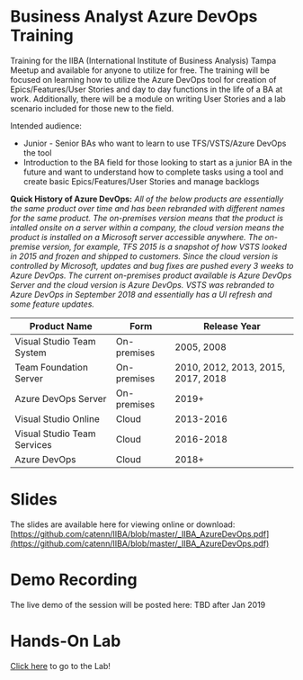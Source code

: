 # Business Analyst Azure DevOps Training
Training for the IIBA (International Institute of Business Analysis) Tampa Meetup and available for anyone to utilize for free.  The training will be focused on learning how to utilize the Azure DevOps tool for creation of Epics/Features/User Stories and day to day functions in the life of a BA at work.  Additionally, there will be a module on writing User Stories and a lab scenario included for those new to the field. 

Intended audience: 
* Junior - Senior BAs who want to learn to use TFS/VSTS/Azure DevOps the tool
* Introduction to the BA field for those looking to start as a junior BA in the future and want to understand how to complete tasks using a tool and create basic Epics/Features/User Stories and manage backlogs

**Quick History of Azure DevOps:**
*All of the below products are essentially the same product over time and has been rebranded with different names for the same product.  The on-premises version means that the product is intalled onsite on a server within a company, the cloud version means the product is installed on a Microsoft server accessible anywhere.  The on-premise version, for example, TFS 2015 is a snapshot of how VSTS looked in 2015 and frozen and shipped to customers.  Since the cloud version is controlled by Microsoft, updates and bug fixes are pushed every 3 weeks to Azure DevOps. The current on-premises product available is Azure DevOps Server and the cloud version is Azure DevOps.  VSTS was rebranded to Azure DevOps in September 2018 and essentially has a UI refresh and some feature updates.*

| Product Name | Form | Release Year |
| ------------ | ---- | ------------ |
| Visual Studio Team System | On-premises | 2005, 2008 | | 
| Team Foundation Server | On-premises | 2010, 2012, 2013, 2015, 2017, 2018 | | 
| Azure DevOps Server | On-premises | 2019+ | | 
| Visual Studio Online | Cloud | 2013-2016 | | 
| Visual Studio Team Services	 | Cloud | 2016-2018 | | 
| Azure DevOps	 | Cloud | 2018+ | | 


# Slides
The slides are available here for viewing online or download: [https://github.com/catenn/IIBA/blob/master/_IIBA_AzureDevOps.pdf](https://github.com/catenn/IIBA/blob/master/_IIBA_AzureDevOps.pdf)

# Demo Recording
The live demo of the session will be posted here: TBD after Jan 2019

# Hands-On Lab
[Click here](https://github.com/catenn/IIBA/wiki) to go to the Lab!

